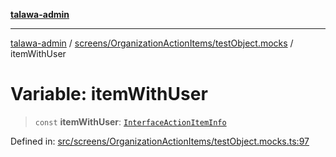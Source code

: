 [**talawa-admin**](../../../../README.md)

***

[talawa-admin](../../../../README.md) / [screens/OrganizationActionItems/testObject.mocks](../README.md) / itemWithUser

# Variable: itemWithUser

> `const` **itemWithUser**: [`InterfaceActionItemInfo`](../../../../utils/interfaces/interfaces/InterfaceActionItemInfo.md)

Defined in: [src/screens/OrganizationActionItems/testObject.mocks.ts:97](https://github.com/bint-Eve/talawa-admin/blob/bb9ac170c0ec806cc5423650a66bbe110c3af5d9/src/screens/OrganizationActionItems/testObject.mocks.ts#L97)
